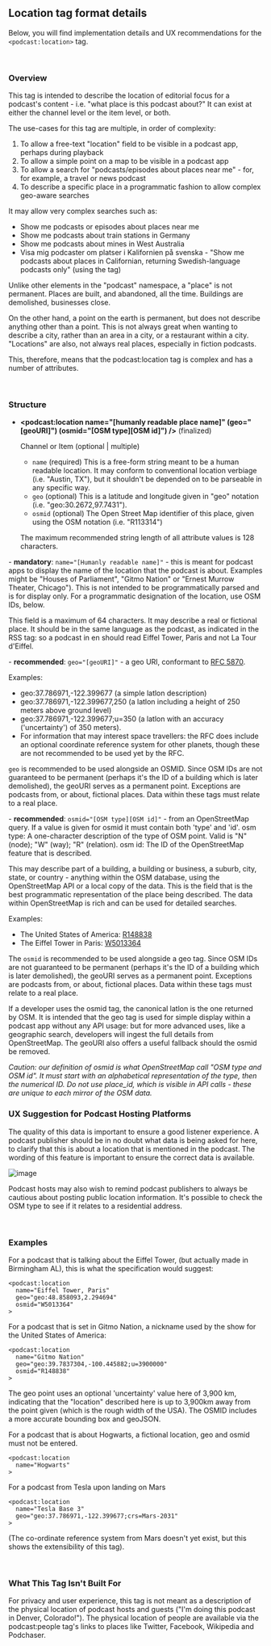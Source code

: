 ## Location tag format details

Below, you will find implementation details and UX recommendations for the `<podcast:location>` tag.

<br>

### Overview

This tag is intended to describe the location of editorial focus for a podcast's content - i.e. "what place is this podcast about?"  It can exist at either the channel level or the item level, or both.

The use-cases for this tag are multiple, in order of complexity:

1. To allow a free-text "location" field to be visible in a podcast app, perhaps during playback
2. To allow a simple point on a map to be visible in a podcast app
3. To allow a search for "podcasts/episodes about places near me" - for, for example, a travel or news podcast
4. To describe a specific place in a programmatic fashion to allow complex geo-aware searches


It may allow very complex searches such as:

- Show me podcasts or episodes about places near me
- Show me podcasts about train stations in Germany
- Show me podcasts about mines in West Australia
- Visa mig podcaster om platser i Kalifornien på svenska - "Show me podcasts about places in Californian, returning Swedish-language podcasts only" (using the <language> tag)


Unlike other elements in the "podcast" namespace, a "place" is not permanent. Places are built, and abandoned, all the time. Buildings are demolished, businesses close.

On the other hand, a point on the earth is permanent, but does not describe anything other than a point. This is not always great when wanting to describe a city, rather than an area in a city,
or a restaurant within a city. "Locations" are also, not always real places, especially in fiction podcasts.

This, therefore, means that the podcast:location tag is complex and has a number of attributes.

<br>

### Structure

- **\<podcast:location name="[humanly readable place name]" (geo="[geoURI]") (osmid="[OSM type][OSM id]") />** (finalized)

   Channel or Item (optional | multiple)

   - `name` (required) This is a free-form string meant to be a human readable location.  It may conform to conventional location verbiage (i.e. "Austin, TX"), but it shouldn't be depended on to be parseable in any specific way.
   - `geo` (optional) This is a latitude and longitude given in "geo" notation (i.e. "geo:30.2672,97.7431").
   - `osmid` (optional) The Open Street Map identifier of this place, given using the OSM notation (i.e. "R113314")

   The maximum recommended string length of all attribute values is 128 characters.

\- **mandatory**: `name="[Humanly readable name]"` - this is meant for podcast apps to display the name of the location that the podcast is about. Examples might be "Houses of Parliament", "Gitmo Nation" or
"Ernest Murrow Theater, Chicago"). This is not intended to be programmatically parsed and is for display only. For a programmatic designation of the location, use OSM IDs, below.

This field is a maximum of 64 characters. It may describe a real or fictional place. It should be in the same language as the podcast, as indicated in the <language> RSS tag: so a podcast in en should
read Eiffel Tower, Paris and not La Tour d'Eiffel.

\- **recommended**: `geo="[geoURI]"` - a geo URI, conformant to [RFC 5870](https://tools.ietf.org/html/rfc5870).

Examples:

- geo:37.786971,-122.399677 (a simple latlon description)
- geo:37.786971,-122.399677,250 (a latlon including a height of 250 meters above ground level)
- geo:37.786971,-122.399677;u=350 (a latlon with an accuracy ('uncertainty') of 350 meters).
- For information that may interest space travellers: the RFC does include an optional coordinate reference system for other planets, though these are not recommended to be used yet by the RFC.

`geo` is recommended to be used alongside an OSMID. Since OSM IDs are not guaranteed to be permanent (perhaps it's the ID of a building which is later demolished), the geoURI serves as a permanent point.
Exceptions are podcasts from, or about, fictional places. Data within these tags must relate to a real place.

\- **recommended**: `osmid="[OSM type][OSM id]"` - from an OpenStreetMap query. If a value is given for osmid it must contain both 'type' and 'id'. osm type: A one-character description of the type of OSM point.
Valid is "N" (node); "W" (way); "R" (relation). osm id: The ID of the OpenStreetMap feature that is described.

This may describe part of a building, a building or business, a suburb, city, state, or country - anything within the OSM database, using the OpenStreetMap API or a local copy of the data. This is the field
that is the best programmatic representation of the place being described. The data within OpenStreetMap is rich and can be used for detailed searches.

Examples:

- The United States of America: [R148838](https://nominatim.openstreetmap.org/ui/details.html?osmtype=R&osmid=148838)
- The Eiffel Tower in Paris: [W5013364](https://nominatim.openstreetmap.org/ui/details.html?osmtype=W&osmid=5013364)

The `osmid` is recommended to be used alongside a geo tag. Since OSM IDs are not guaranteed to be permanent (perhaps it's the ID of a building which is later demolished), the geoURI serves as a permanent
point. Exceptions are podcasts from, or about, fictional places. Data within these tags must relate to a real place.

If a developer uses the osmid tag, the canonical latlon is the one returned by OSM. It is intended that the geo tag is used for simple display within a podcast app without any API usage: but for more advanced
 uses, like a geographic search, developers will ingest the full details from OpenStreetMap. The geoURI also offers a useful fallback should the osmid be removed.

_Caution: our definition of osmid is what OpenStreetMap call "OSM type and OSM id". It must start with an alphabetical representation of the type, then the numerical ID. Do not use place_id, which is visible in
API calls - these are unique to each mirror of the OSM data._


### UX Suggestion for Podcast Hosting Platforms

The quality of this data is important to ensure a good listener experience. A podcast publisher should be in no doubt what data is being asked for here, to clarify that this is about a location that is mentioned
in the podcast. The wording of this feature is important to ensure the correct data is available.

![image](https://user-images.githubusercontent.com/1498236/101383942-6c113080-387f-11eb-9cc2-a5a4e5dd19de.png)

Podcast hosts may also wish to remind podcast publishers to always be cautious about posting public location information. It's possible to check the OSM type to see if it relates to a residential address.

<br>

### Examples

For a podcast that is talking about the Eiffel Tower, (but actually made in Birmingham AL), this is what the specification would suggest:

```
<podcast:location
  name="Eiffel Tower, Paris"
  geo="geo:48.858093,2.294694"
  osmid="W5013364"
>
```

For a podcast that is set in Gitmo Nation, a nickname used by the show for the United States of America:

```
<podcast:location
  name="Gitmo Nation"
  geo="geo:39.7837304,-100.445882;u=3900000"
  osmid="R148838"
>
```

The geo point uses an optional 'uncertainty' value here of 3,900 km, indicating that the "location" described here is up to 3,900km away from the point given (which is the rough width of the USA). The OSMID
includes a more accurate bounding box and geoJSON.

For a podcast that is about Hogwarts, a fictional location, geo and osmid must not be entered.

```
<podcast:location
  name="Hogwarts"
>
```

For a podcast from Tesla upon landing on Mars

```
<podcast:location
  name="Tesla Base 3"
  geo="geo:37.786971,-122.399677;crs=Mars-2031"
>
```

(The co-ordinate reference system from Mars doesn't yet exist, but this shows the extensibility of this tag).

<br>

### What This Tag Isn't Built For

For privacy and user experience, this tag is not meant as a description of the physical location of podcast hosts and guests ("I'm doing this podcast in Denver, Colorado!"). The physical location of people
are available via the podcast:people tag's links to places like Twitter, Facebook, Wikipedia and Podchaser.
